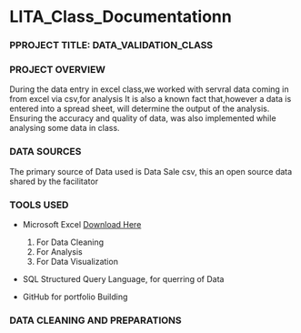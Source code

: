 # LITA_Class_Documentationn

### PPROJECT TITLE:  DATA_VALIDATION_CLASS

### PROJECT OVERVIEW
During the data entry in excel class,we worked with servral data coming in from excel via csv,for analysis
It is also a known fact that,however a data is entered into a spread sheet, will determine the output of the analysis.
Ensuring the accuracy and quality of data, was also implemented while analysing some data in class.

### DATA SOURCES
The primary source of Data used is Data Sale csv, this an open source data shared by the facilitator

### TOOLS USED
- Microsoft Excel  [Download Here](https://www.microsoft.com)
  1. For Data Cleaning
  2. For Analysis
  3. For Data Visualization
  

- SQL Structured Query Language, for querring of Data
- GitHub for portfolio Building

### DATA CLEANING AND PREPARATIONS






  
  
  




